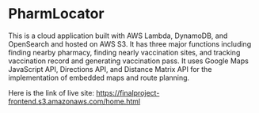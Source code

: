 # PharmLocator

This is a cloud application built with AWS Lambda, DynamoDB, and OpenSearch and hosted on AWS S3. It has three major functions including finding nearby pharmacy, finding nearly vaccination sites, and tracking vaccination record and generating vaccination pass. It uses Google Maps JavaScript API, Directions API, and Distance Matrix API for the implementation of embedded maps and route planning.

Here is the link of live site: https://finalproject-frontend.s3.amazonaws.com/home.html 

